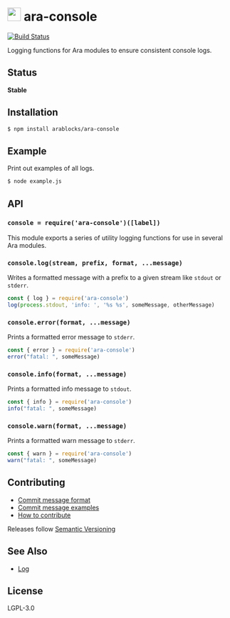 <img src="https://github.com/AraBlocks/docs/blob/master/ara.png" width="30" height="30" /> ara-console
===========

[![Build Status](https://travis-ci.com/AraBlocks/ara-console.svg?token=Ty4yTmKT8aELetQd1xZp&branch=master)](https://travis-ci.com/AraBlocks/ara-console)

Logging functions for Ara modules to ensure consistent console logs.

## Status

**Stable**

## Installation

```sh
$ npm install arablocks/ara-console
```

## Example

Print out examples of all logs.

```sh
$ node example.js
```

## API

### `console = require('ara-console')([label])`

This module exports a series of utility logging functions for use in
several Ara modules.

### `console.log(stream, prefix, format, ...message)`

Writes a formatted message with a prefix to a given
stream like `stdout` or `stderr`.

```js
const { log } = require('ara-console')
log(process.stdout, 'info: ', '%s %s', someMessage, otherMessage)
```

### `console.error(format, ...message)`

Prints a formatted error message to `stderr`.

```js
const { error } = require('ara-console')
error("fatal: ", someMessage)
```

### `console.info(format, ...message)`

Prints a formatted info message to `stdout`.

```js
const { info } = require('ara-console')
info("fatal: ", someMessage)
```

### `console.warn(format, ...message)`

Prints a formatted warn message to `stderr`.

```js
const { warn } = require('ara-console')
warn("fatal: ", someMessage)
```

## Contributing

- [Commit message format](/.github/COMMIT_FORMAT.md)
- [Commit message examples](/.github/COMMIT_FORMAT_EXAMPLES.md)
- [How to contribute](/.github/CONTRIBUTING.md)

Releases follow [Semantic Versioning](https://semver.org/)

## See Also

- [Log](https://goo.gl/6pm7Re)

## License

LGPL-3.0
